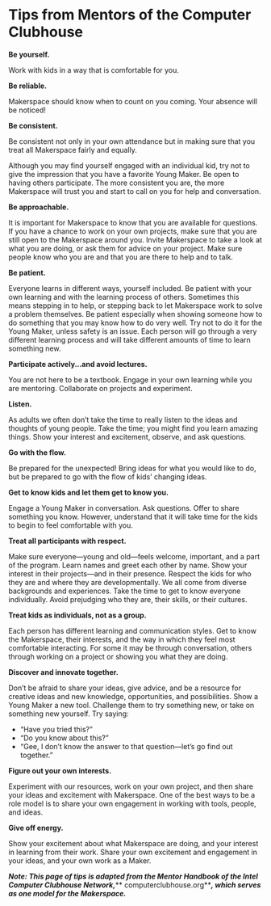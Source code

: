# Tips from Mentors of the Computer Clubhouse

**Be yourself.**

Work with kids in a way that is comfortable for you.

**Be reliable.**

Makerspace should know when to count on you coming. Your absence will be noticed!

**Be consistent.**

Be consistent not only in your own attendance but in making sure that you treat all Makerspace fairly and equally.

Although you may find yourself engaged with an individual kid, try not to give the impression that you have a favorite Young Maker. Be open to having others participate. The more consistent you are, the more Makerspace will trust you and start to call on you for help and conversation.

**Be approachable.**

It is important for Makerspace to know that you are available for questions. If you have a chance to work on your own projects, make sure that you are still open to the Makerspace around you. Invite Makerspace to take a look at what you are doing, or ask them for advice on your project. Make sure people know who you are and that you are there to help and to talk.

**Be patient.**

Everyone learns in different ways, yourself included. Be patient with your own learning and with the learning process of others. Sometimes this means stepping in to help, or stepping back to let Makerspace work to solve a problem themselves. Be patient especially when showing someone how to do something that you may know how to do very well. Try not to do it for the Young Maker, unless safety is an issue. Each person will go through a very different learning process and will take different amounts of time to learn something new.

**Participate actively...and avoid lectures.**

You are not here to be a textbook. Engage in your own learning while you are mentoring. Collaborate on projects and experiment.

**Listen.**

As adults we often don’t take the time to really listen to the ideas and thoughts of young people. Take the time; you might find you learn amazing things. Show your interest and excitement, observe, and ask questions.

**Go with the flow.**

Be prepared for the unexpected! Bring ideas for what you would like to do, but be prepared to go with the flow of kids’ changing ideas.

**Get to know kids and let them get to know you.**

Engage a Young Maker in conversation. Ask questions. Offer to share something you know. However, understand that it will take time for the kids to begin to feel comfortable with you.

**Treat all participants with respect.**

Make sure everyone—young and old—feels welcome, important, and a part of the program. Learn names and greet each other by name. Show your interest in their projects—and in their presence. Respect the kids for who they are and where they are developmentally. We all come from diverse backgrounds and experiences. Take the time to get to know everyone individually. Avoid prejudging who they are, their skills, or their cultures.

**Treat kids as individuals, not as a group.**

Each person has different learning and communication styles. Get to know the Makerspace, their interests, and the way in which they feel most comfortable interacting. For some it may be through conversation, others through working on a project or showing you what they are doing.

**Discover and innovate together.**

Don’t be afraid to share your ideas, give advice, and be a resource for creative ideas and new knowledge, opportunities, and possibilities. Show a Young Maker a new tool. Challenge them to try something new, or take on something new yourself. Try saying:

* “Have you tried this?”
* “Do you know about this?”
* “Gee, I don’t know the answer to that question—let’s go find out together.”

**Figure out your own interests.**

Experiment with our resources, work on your own project, and then share your ideas and excitement with Makerspace. One of the best ways to be a role model is to share your own engagement in working with tools, people, and ideas.

**Give off energy.**

Show your excitement about what Makerspace are doing, and your interest in learning from their work. Share your own excitement and engagement in your ideas, and your own work as a Maker.

_**Note: This page of tips is adapted from the Mentor Handbook of the Intel Computer Clubhouse Network,**_** computerclubhouse.org**_**, which serves as one model for the Makerspace.**_
